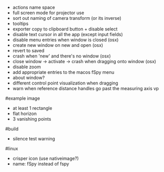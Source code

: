 * actions name space
* full screen mode for projector use
* sort out naming of camera transform (or its inverse)
* tooltips
* exporter copy to clipboard button + disable select
* disable text cursor in all the app (except input fields)
* disable menu entries when window is closed (osx)
* create new window on new and open (osx)
* revert to saved
* crash when 'new' and there's no window (osx)
* close window -> activate -> crash when dragging onto window (osx)
* disable zoom
* add appropriate entries to the macos fSpy menu
* about window?
* different control point visualization when dragging
* warn when reference distance handles go past the measuring axis vp

#example image

* at least 1 rectangle
* flat horizon
* 3 vanishing points

#build
* silence test warning

#linux
* crisper icon (use nativeimage?)
* name: fSpy instead of fspy